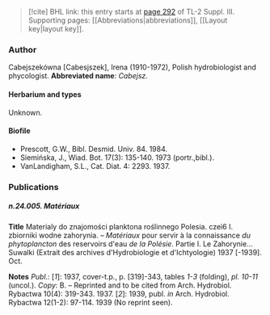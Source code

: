 > [!cite] BHL link: this entry starts at [page 292](https://www.biodiversitylibrary.org/page/33266599) of TL-2 Suppl. III.
> Supporting pages: [[Abbreviations|abbreviations]], [[Layout key|layout key]].

### Author

Cabejszekówna \[Cabesjszek\], Irena (1910-1972), Polish hydrobiologist and phycologist. 
**Abbreviated name**: *Cabejsz.*

#### Herbarium and types

Unknown.

#### Biofile

- Prescott, G.W., Bibl. Desmid. Univ. 84. 1984.
- Siemińska, J., Wiad. Bot. 17(3): 135-140. 1973 (portr.,bibl.).
- VanLandigham, S.L., Cat. Diat. 4: 2293. 1937.

### Publications

##### n.24.005. Matériaux

**Title**
Materialy do znajomości planktona roślinnego Polesia. czeì6 I. zbiorniki wodne zahorynia. – *Matériaux* pour servir à la connaissance *du phytoplancton* des reservoirs d'eau *de la Polésie*. Partie I. Le Zahorynie... Suwalki (Extrait des archives d'Hydrobiologie et d'Ichtyologie) 1937 \[-1939\]. Oct.

**Notes**
*Publ*.: \[*1*\]: 1937, cover-t.p., p. \[319\]-343, tables *1-3* (folding), *pl. 10-11* (uncol.). *Copy*: B. – Reprinted and to be cited from Arch. Hydrobiol. Rybactwa 10(4): 319-343. 1937.
\[*2*\]: 1939, publ. *in* Arch. Hydrobiol. Rybactwa 12(1-2): 97-114. 1939 (No reprint seen).

